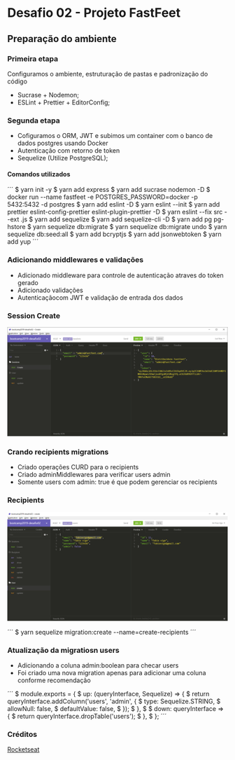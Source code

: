 # Desafio 02 - Projeto FastFeet

## Preparação do ambiente

### Primeira etapa

Configuramos o ambiente, estruturação de pastas e padronização do código

- Sucrase + Nodemon;
- ESLint + Prettier + EditorConfig;

### Segunda etapa

- Cofiguramos o ORM, JWT e subimos um container com o banco de dados postgres usando Docker
- Autenticação com retorno de token
- Sequelize (Utilize PostgreSQL);

#### Comandos utilizados

´´´
$ yarn init -y
$ yarn add express
$ yarn add sucrase nodemon -D
$ docker run --name fastfeet -e POSTGRES_PASSWORD=docker -p 5432:5432 -d postgres
$ yarn add eslint -D
$ yarn eslint --init
$ yarn add prettier eslint-config-prettier eslint-plugin-prettier -D
$ yarn eslint --fix src --ext .js
$ yarn add sequelize
$ yarn add sequelize-cli -D
$ yarn add pg pg-hstore
$ yarn sequelize db:migrate
$ yarn sequelize db:migrate undo
$ yarn sequelize db:seed:all
$ yarn add bcryptjs
$ yarn add jsonwebtoken
$ yarn add yup
´´´

### Adicionando middlewares e validações

- Adicionado middleware para controle de autenticação atraves do token gerado
- Adicionado validações
- Autenticaçãocom JWT e validação de entrada dos dados


### Session Create
![](https://raw.githubusercontent.com/fabiovige/bootcamp2019-desafio02/master/images/session-create.jpg)

### Crando recipients migrations

- Criado operações CURD para o recipients
- Criado adminMiddlewares para verificar users admin
- Somente users com admin: true é que podem gerenciar os recipients

### Recipients
![](https://raw.githubusercontent.com/fabiovige/bootcamp2019-desafio02/master/images/recipients.jpg)

´´´
$ yarn sequelize migration:create --name=create-recipients
´´´

### Atualização da migratiosn users

- Adicionando a coluna admin:boolean para checar users
- Foi criado uma nova migration apenas para adicionar uma coluna conforme recomendação

´´´
$ module.exports = {
$   up: (queryInterface, Sequelize) => {
$     return queryInterface.addColumn('users', 'admin', {
$       type: Sequelize.STRING,
$       allowNull: false,
$       defaultValue: false,
$     });
$   },
$
$  down: queryInterface => {
$     return queryInterface.dropTable('users');
$   },
$ };
´´´

### Créditos

[Rocketseat](http://www.rocketseat.com.br)
